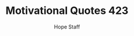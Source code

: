 ---
image: /assets/img/mq/mq_423_lewis.png
title: Motivational Quotes 423
categories:
  - Motivational Quotes
author: Hope Staff
notes: Motivational Quotes 423
embed: >-
  EMBED_GOES_HERE
transcript: >-
  SOME LINES OF TEXT START HERE
---
